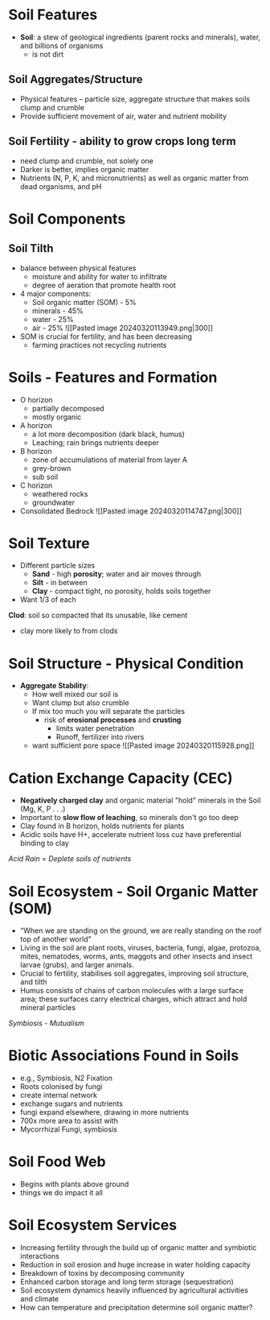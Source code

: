 # Soil Features
- **Soil**: a stew of geological ingredients (parent rocks and minerals), water, and billions of organisms
	- is not dirt
## Soil Aggregates/Structure
- Physical features – particle size, aggregate structure that makes soils clump and crumble 
- Provide sufficient movement of air, water and nutrient mobility
## Soil Fertility - ability to grow crops long term
- need clump and crumble, not solely one
- Darker is better, implies organic matter
- Nutrients (N, P, K, and micronutrients) as well as organic matter from dead organisms, and pH

# Soil Components
## Soil Tilth
- balance between physical features
	- moisture and ability for water to infiltrate
	- degree of aeration that promote health root
- 4 major components:
	- Soil organic matter (SOM) - 5%
	- minerals - 45%
	- water - 25%
	- air - 25%
![[Pasted image 20240320113949.png|300]]
- SOM is crucial for fertility, and has been decreasing
	- farming practices not recycling nutrients

# Soils - Features and Formation
- O horizon 
	- partially decomposed
	- mostly organic
- A horizon
	- a lot more decomposition (dark black, humus)
	- Leaching; rain brings nutrients deeper
- B horizon
	- zone of accumulations of material from layer A
	- grey-brown
	- sub soil
- C horizon
	- weathered rocks
	- groundwater
- Consolidated Bedrock
![[Pasted image 20240320114747.png|300]]

# Soil Texture
- Different particle sizes
	- **Sand** - high **porosity**; water and air moves through 
	- **Silt** - in between
	- **Clay** - compact tight, no porosity, holds soils together
- Want 1/3 of each

**Clod**: soil so compacted that its unusable, like cement
- clay more likely to from clods

# Soil Structure - Physical Condition
- **Aggregate Stability**:
	- How well mixed our soil is
	- Want clump but also crumble
	- If mix too much you will separate the particles
		- risk of **erosional processes** and **crusting**
			- limits water penetration
			- Runoff, fertilizer into rivers
	- want sufficient pore space
![[Pasted image 20240320115928.png]]

# Cation Exchange Capacity (CEC)
- **Negatively charged clay** and organic material "hold" minerals in the Soil (Mg, K, P . . .)
- Important to **slow flow of leaching**, so minerals don't go too deep
- Clay found in B horizon, holds nutrients for plants
- Acidic soils have H+, accelerate nutrient loss cuz have preferential binding to clay

*Acid Rain = Deplete soils of nutrients*

# Soil Ecosystem - Soil Organic Matter (SOM)
- “When we are standing on the ground, we are really standing on the roof top of another world”
- Living in the soil are plant roots, viruses, bacteria, fungi, algae, protozoa, mites, nematodes, worms, ants, maggots and other insects and insect larvae (grubs), and larger animals.
- Crucial to fertility, stabilises soil aggregates, improving soil structure, and tilth
- Humus consists of chains of carbon molecules with a large surface area; these surfaces carry electrical charges, which attract and hold mineral particles

*Symbiosis - Mutualism*

# Biotic Associations Found in Soils
- e.g., Symbiosis, N2 Fixation
- Roots colonised by fungi
- create internal network
- exchange sugars and nutrients
- fungi expand elsewhere, drawing in more nutrients
- 700x more area to assist with
- Mycorrhizal Fungi, symbiosis

# Soil Food Web
- Begins with plants above ground
- things we do impact it all

# Soil Ecosystem Services
- Increasing fertility through the build up of organic matter and symbiotic interactions
- Reduction in soil erosion and huge increase in water holding capacity
- Breakdown of toxins by decomposing community
- Enhanced carbon storage and long term storage (sequestration)
- Soil ecosystem dynamics heavily influenced by agricultural activities and climate
- How can temperature and precipitation determine soil organic matter?

